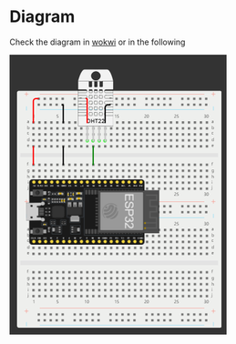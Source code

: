 # Diagram

Check the diagram in [wokwi](https://wokwi.com/projects/389775445823306753) or in the following

![dht22](../images/dht22.png)
